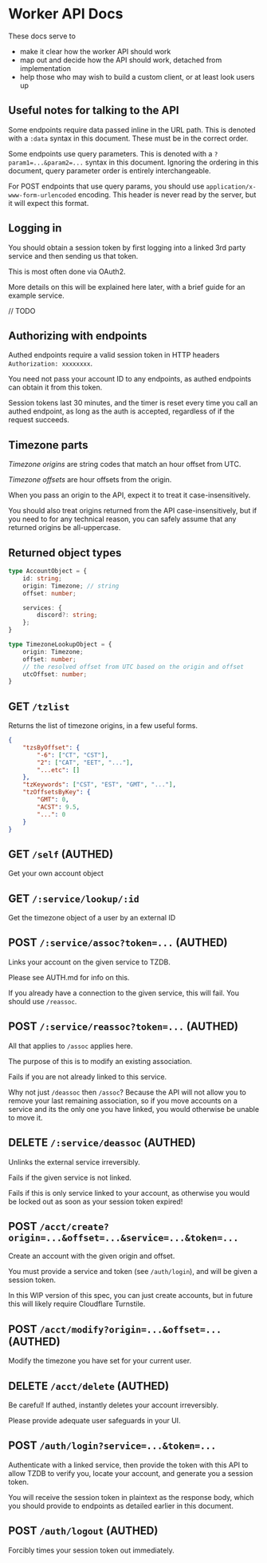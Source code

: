 # Worker API Docs

These docs serve to
 - make it clear how the worker API should work
 - map out and decide how the API should work, detached from implementation
 - help those who may wish to build a custom client, or at least look users up

## Useful notes for talking to the API

Some endpoints require data passed inline in the URL path.
This is denoted with a `:data` syntax in this document.
These must be in the correct order.

Some endpoints use query parameters.
This is denoted with a `?param1=...&param2=...` syntax in this document.
Ignoring the ordering in this document, query parameter order is entirely
interchangeable.

For POST endpoints that use query params, you should use
`application/x-www-form-urlencoded` encoding.
This header is never read by the server, but it will expect this format.

## Logging in

You should obtain a session token by first logging into a linked
3rd party service and then sending us that token.

This is most often done via OAuth2.

More details on this will be explained here later,
with a brief guide for an example service.

// TODO

## Authorizing with endpoints

Authed endpoints require a valid session token in HTTP headers
`Authorization: xxxxxxxx`.

You need not pass your account ID to any endpoints,
as authed endpoints can obtain it from this token.

Session tokens last 30 minutes,
and the timer is reset every time you call an authed endpoint,
as long as the auth is accepted, regardless of if the request succeeds.

## Timezone parts

*Timezone origins* are string codes that match an hour offset from UTC.

*Timezone offsets* are hour offsets from the origin.

When you pass an origin to the API, expect it to treat it case-insensitively.

You should also treat origins returned from the API case-insensitively,
but if you need to for any technical reason,
you can safely assume that any returned origins be all-uppercase.

## Returned object types

```ts
type AccountObject = {
	id: string;
	origin: Timezone; // string
	offset: number;

	services: {
		discord?: string;
	};
}

type TimezoneLookupObject = {
	origin: Timezone;
	offset: number;
	// the resolved offset from UTC based on the origin and offset
	utcOffset: number;
}
```

## GET `/tzlist`

Returns the list of timezone origins, in a few useful forms.

```json
{
	"tzsByOffset": {
		"-6": ["CT", "CST"],
		"2": ["CAT", "EET", "..."],
		"...etc": []
	},
	"tzKeywords": ["CST", "EST", "GMT", "..."],
	"tzOffsetsByKey": {
		"GMT": 0,
		"ACST": 9.5,
		"...": 0
	}
}
```

## GET `/self` (AUTHED)

Get your own account object

## GET `/:service/lookup/:id`

Get the timezone object of a user by an external ID

## POST `/:service/assoc?token=...` (AUTHED)

Links your account on the given service to TZDB.

Please see AUTH.md for info on this.

If you already have a connection to the given service, this will fail.
You should use `/reassoc`.

## POST `/:service/reassoc?token=...` (AUTHED)

All that applies to `/assoc` applies here.

The purpose of this is to modify an existing association.

Fails if you are not already linked to this service.

Why not just `/deassoc` then `/assoc`?
Because the API will not allow you to remove your last remaining association,
so if you move accounts on a service and its the only one you have linked,
you would otherwise be unable to move it.

## DELETE `/:service/deassoc` (AUTHED)

Unlinks the external service irreversibly.

Fails if the given service is not linked.

Fails if this is only service linked to your account,
as otherwise you would be locked out as soon as your session token expired!

## POST `/acct/create?origin=...&offset=...&service=...&token=...`

Create an account with the given origin and offset.

You must provide a service and token (see `/auth/login`),
and will be given a session token.

In this WIP version of this spec, you can just create accounts,
but in future this will likely require Cloudflare Turnstile.

## POST `/acct/modify?origin=...&offset=...` (AUTHED)

Modify the timezone you have set for your current user.

## DELETE `/acct/delete` (AUTHED)

Be careful! If authed, instantly deletes your account irreversibly.

Please provide adequate user safeguards in your UI.

## POST `/auth/login?service=...&token=...`

Authenticate with a linked service,
then provide the token with this API to allow TZDB to verify you,
locate your account, and generate you a session token.

You will receive the session token in plaintext as the response body,
which you should provide to endpoints as detailed earlier in this document.

## POST `/auth/logout` (AUTHED)

Forcibly times your session token out immediately.